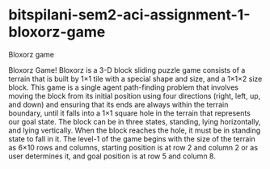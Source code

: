 # bitspilani-sem2-aci-assignment-1-bloxorz-game
Bloxorz game

Bloxorz Game!
Bloxorz is a 3-D block sliding puzzle game consists of a terrain that is built
by 1×1 tile with a special shape and size, and a 1×1×2 size block. This game is a
single agent path-finding problem that involves moving the block from its initial
position using four directions (right, left, up, and down) and ensuring that its ends
are always within the terrain boundary, until it falls into a 1×1 square hole in the
terrain that represents our goal state.
The block can be in three states, standing, lying horizontally, and lying
vertically. When the block reaches the hole, it must be in standing state to fall in it.
The level-1 of the game begins with the size of the terrain as 6×10 rows and
columns, starting position is at row 2 and column 2 or as user determines it, and
goal position is at row 5 and column 8.
